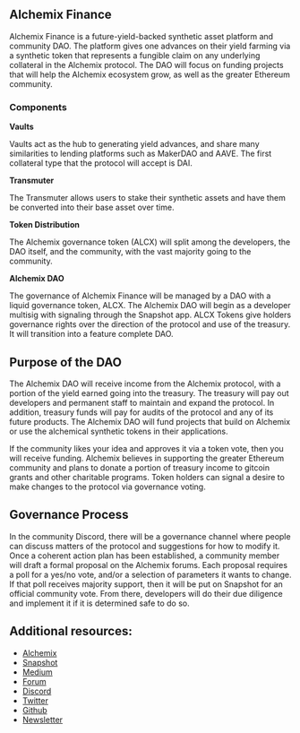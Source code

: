 ## Alchemix Finance

Alchemix Finance is a future-yield-backed synthetic asset platform and community DAO. The platform gives one advances on their yield farming via a synthetic token that represents a fungible claim on any underlying collateral in the Alchemix protocol. The DAO will focus on funding projects that will help the Alchemix ecosystem grow, as well as the greater Ethereum community.

### Components

**Vaults**

Vaults act as the hub to generating yield advances, and share many similarities to lending platforms such as MakerDAO and AAVE. The first collateral type that the protocol will accept is DAI.

**Transmuter**

The Transmuter allows users to stake their synthetic assets and have them be converted into their base asset over time.

**Token Distribution**

The Alchemix governance token (ALCX) will split among the developers, the DAO itself, and the community, with the vast majority going to the community.

**Alchemix DAO**

The governance of Alchemix Finance will be managed by a DAO with a liquid governance token, ALCX.
The Alchemix DAO will begin as a developer multisig with signaling through the Snapshot app. ALCX Tokens give holders governance rights over the direction of the protocol and use of the treasury. It will transition into a feature complete DAO.

## Purpose of the DAO

The Alchemix DAO will receive income from the Alchemix protocol, with a portion of the yield earned going into the treasury. The treasury will pay out developers and permanent staff to maintain and expand the protocol. In addition, treasury funds will pay for audits of the protocol and any of its future products.
The Alchemix DAO will fund projects that build on Alchemix or use the alchemical synthetic tokens in their applications. 

If the community likes your idea and approves it via a token vote, then you will receive funding.
Alchemix believes in supporting the greater Ethereum community and plans to donate a portion of treasury income to gitcoin grants and other charitable programs. 
Token holders can signal a desire to make changes to the protocol via governance voting. 

## Governance Process

In the community Discord, there will be a governance channel where people can discuss matters of the protocol and suggestions for how to modify it. Once a coherent action plan has been established, a community member will draft a formal proposal on the Alchemix forums. Each proposal requires a poll for a yes/no vote, and/or a selection of parameters it wants to change. If that poll receives majority support, then it will be put on Snapshot for an official community vote. From there, developers will do their due diligence and implement it if it is determined safe to do so.

## Additional resources: 

* [Alchemix](https://alchemix.fi/)
* [Snapshot](https://snapshot.org/#/alchemixstakers.eth)
* [Medium](https://alchemixfi.medium.com/)
* [Forum](https://forum.alchemix.fi/public/)
* [Discord](https://alchemixfi.substack.com/)
* [Twitter](https://twitter.com/alchemixfi)
* [Github](https://github.com/alchemix-finance)
* [Newsletter](https://alchemixfi.substack.com/)
